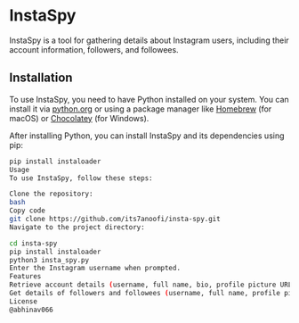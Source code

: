 # InstaSpy

InstaSpy is a tool for gathering details about Instagram users, including their account information, followers, and followees.

## Installation

To use InstaSpy, you need to have Python installed on your system. You can install it via [python.org](https://www.python.org/) or using a package manager like [Homebrew](https://brew.sh/) (for macOS) or [Chocolatey](https://chocolatey.org/) (for Windows).

After installing Python, you can install InstaSpy and its dependencies using pip:

```bash
pip install instaloader
Usage
To use InstaSpy, follow these steps:

Clone the repository:
bash
Copy code
git clone https://github.com/its7anoofi/insta-spy.git
Navigate to the project directory:

cd insta-spy
pip install instaloader
python3 insta_spy.py
Enter the Instagram username when prompted.
Features
Retrieve account details (username, full name, bio, profile picture URL, follower count, following count, etc.).
Get details of followers and followees (username, full name, profile picture URL, privacy settings, etc.).
License
@abhinav066
